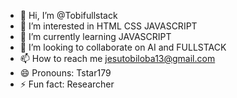 - 👋 Hi, I’m @Tobifullstack
- 👀 I’m interested in HTML CSS JAVASCRIPT
- 🌱 I’m currently learning JAVASCRIPT
- 💞️ I’m looking to collaborate on AI and FULLSTACK
- 📫 How to reach me jesutobiloba13@gmail.com
- 😄 Pronouns: Tstar179
- ⚡ Fun fact: Researcher

<!---
Tobifullstack/Tobifullstack is a ✨ special ✨ repository because its `README.md` (this file) appears on your GitHub profile.
You can click the Preview link to take a look at your changes.
--->
